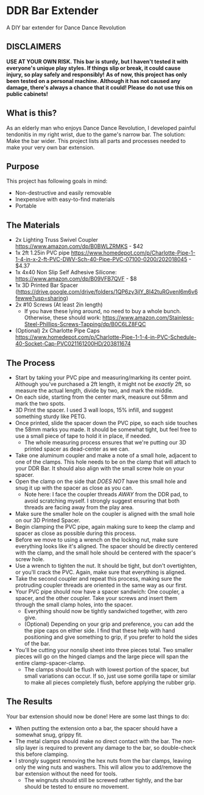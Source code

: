 # DDR Bar Extender
A DIY bar extender for Dance Dance Revolution

## DISCLAIMERS
**USE AT YOUR OWN RISK. This bar is sturdy, but I haven't tested it with everyone's unique play styles. If things slip or break, it could cause injury, so play safely and responsibly!**
**As of now, this project has only been tested on a personal machine. Although it has not caused any damage, there's always a chance that it could! Please do not use this on public cabinets!**

## What is this?
As an elderly man who enjoys Dance Dance Revolution, I developed painful tendonitis in my right wrist, due to the game's narrow bar. The solution: Make the bar wider. This project lists all parts and processes needed to make your very own bar extension.

## Purpose
This project has following goals in mind:
- Non-destructive and easily removable
- Inexpensive with easy-to-find materials
- Portable

## The Materials
- 2x Lighting Truss Swivel Coupler https://www.amazon.com/dp/B0BWLZRMKS - $42
- 1x 2ft 1.25in PVC pipe https://www.homedepot.com/p/Charlotte-Pipe-1-1-4-in-x-2-ft-PVC-DWV-Sch-40-Pipe-PVC-07100-0200/202018045 - $4.37
- 1x 4x40 Non Slip Self Adhesive Silicone: https://www.amazon.com/dp/B09VFB7QVF - $8
- 1x 3D Printed Bar Spacer (https://drive.google.com/drive/folders/1QP6zy3jlY_8I42tuRGvenI6m6v6fewwe?usp=sharing)
- 2x #10 Screws (At least 2in length)
  - If you have these lying around, no need to buy a whole bunch. Otherwise, these should work: https://www.amazon.com/Stainless-Steel-Phillips-Screws-Tapping/dp/B0C6LZ8FQC
- (Optional) 2x Charlotte Pipe Caps https://www.homedepot.com/p/Charlotte-Pipe-1-1-4-in-PVC-Schedule-40-Socket-Cap-PVC021161200HD/203811674

## The Process
- Start by taking your PVC pipe and measuring/marking its center point. Although you've purchased a 2ft length, it might not be *exactly* 2ft, so measure the actual length, divide by two, and mark the middle.
- On each side, starting from the center mark, measure out 58mm and mark the two spots.
- 3D Print the spacer. I used 3 wall loops, 15% infill, and suggest something sturdy like PETG.
- Once printed, slide the spacer down the PVC pipe, so each side touches the 58mm marks you made. It should be somewhat tight, but feel free to use a small piece of tape to hold it in place, if needed.
  - The whole measuring process ensures that we're putting our 3D printed spacer as dead-center as we can.
- Take one aluminum coupler and make a note of a small hole, adjacent to one of the clamps. This hole needs to be on the clamp that will attach to your DDR Bar. It should also align with the small screw hole on your spacer.
- Open the clamp on the side that *DOES NOT* have this small hole and snug it up with the spacer as close as you can.
  - Note here: I face the coupler threads *AWAY* from the DDR pad, to avoid scratching myself. I strongly suggest ensuring that both threads are facing away from the play area.
- Make sure the smaller hole on the coupler is aligned with the small hole on our 3D Printed Spacer. 
- Begin clamping the PVC pipe, again making sure to keep the clamp and spacer as close as possible during this process.
- Before we move to using a wrench on the locking nut, make sure everything looks like it's aligned. The spacer should be directly centered with the clamp, and the small hole should be centered with the spacer's screw hole.
- Use a wrench to tighten the nut. It should be tight, but don't overtighten, or you'll crack the PVC. Again, make sure that everything is aligned.
- Take the second coupler and repeat this process, making sure the protruding coupler threads are oriented in the same way as our first.
- Your PVC pipe should now have a spacer sandwich: One coupler, a spacer, and the other coupler. Take your screws and insert them through the small clamp holes, into the spacer.
  - Everything should now be tightly sandwiched together, with zero give.
  - (Optional) Depending on your grip and preference, you can add the the pipe caps on either side. I find that these help with hand positioning and give something to grip, if you prefer to hold the sides of the bar.
- You'll be cutting your nonslip sheet into three pieces total. Two smaller pieces will go on the hinged clamps and the large piece will span the entire clamp-spacer-clamp.
  - The clamps should be flush with lowest portion of the spacer, but small variations can occur. If so, just use some gorilla tape or similar to make all pieces completely flush, before applying the rubber grip.

## The Results
Your bar extension should now be done! Here are some last things to do:
- When putting the extension onto a bar, the spacer should have a somewhat snug, grippy fit.
- The metal clamps should make no direct contact with the bar. The non-slip layer is required to prevent any damage to the bar, so double-check this before clamping.
- I strongly suggest removing the hex nuts from the bar clamps, leaving only the wing nuts and washers. This will allow you to add/remove the bar extension without the need for tools.
  - The wingnuts should still be screwed rather tightly, and the bar should be tested to ensure no movement.
